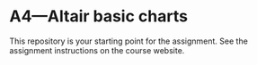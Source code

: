 # A4—Altair basic charts

This repository is your starting point for the assignment. See the assignment instructions on the course website.
